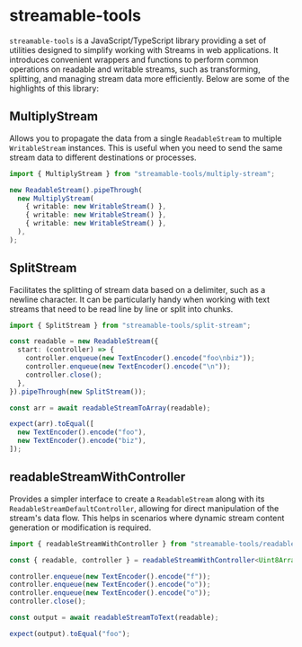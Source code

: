 # streamable-tools

`streamable-tools` is a JavaScript/TypeScript library providing a set of utilities designed to simplify working with Streams in web applications. It introduces convenient wrappers and functions to perform common operations on readable and writable streams, such as transforming, splitting, and managing stream data more efficiently. Below are some of the highlights of this library:

## MultiplyStream

Allows you to propagate the data from a single `ReadableStream` to multiple `WritableStream` instances. This is useful when you need to send the same stream data to different destinations or processes.

```ts
import { MultiplyStream } from "streamable-tools/multiply-stream";

new ReadableStream().pipeThrough(
  new MultiplyStream(
    { writable: new WritableStream() },
    { writable: new WritableStream() },
    { writable: new WritableStream() },
  ),
);
```

## SplitStream

Facilitates the splitting of stream data based on a delimiter, such as a newline character. It can be particularly handy when working with text streams that need to be read line by line or split into chunks.

```ts
import { SplitStream } from "streamable-tools/split-stream";

const readable = new ReadableStream({
  start: (controller) => {
    controller.enqueue(new TextEncoder().encode("foo\nbiz"));
    controller.enqueue(new TextEncoder().encode("\n"));
    controller.close();
  },
}).pipeThrough(new SplitStream());

const arr = await readableStreamToArray(readable);

expect(arr).toEqual([
  new TextEncoder().encode("foo"),
  new TextEncoder().encode("biz"),
]);
```

## readableStreamWithController

Provides a simpler interface to create a `ReadableStream` along with its `ReadableStreamDefaultController`, allowing for direct manipulation of the stream's data flow. This helps in scenarios where dynamic stream content generation or modification is required.

```ts
import { readableStreamWithController } from "streamable-tools/readable-stream-with-controller";

const { readable, controller } = readableStreamWithController<Uint8Array>();

controller.enqueue(new TextEncoder().encode("f"));
controller.enqueue(new TextEncoder().encode("o"));
controller.enqueue(new TextEncoder().encode("o"));
controller.close();

const output = await readableStreamToText(readable);

expect(output).toEqual("foo");
```
